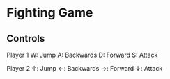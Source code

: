# Fighting Game
## Controls

Player 1
W: Jump
A: Backwards
D: Forward
S: Attack

Player 2
↑: Jump
←: Backwards
→: Forward
↓: Attack

